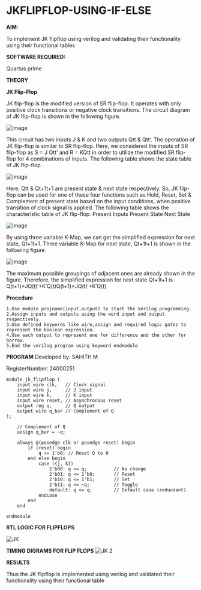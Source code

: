 # JKFLIPFLOP-USING-IF-ELSE

**AIM:** 

To implement  JK flipflop using verilog and validating their functionality using their functional tables

**SOFTWARE REQUIRED:**

Quartus prime

**THEORY**

**JK Flip-Flop**

JK flip-flop is the modified version of SR flip-flop. It operates with only positive clock transitions or negative clock transitions. The circuit diagram of JK flip-flop is shown in the following figure.

![image](https://github.com/naavaneetha/JKFLIPFLOP-USING-IF-ELSE/assets/154305477/a649c30b-232b-4558-b188-fd6c09845180)


This circuit has two inputs J & K and two outputs Qtt & Qtt’. The operation of JK flip-flop is similar to SR flip-flop. Here, we considered the inputs of SR flip-flop as S = J Qtt’ and R = KQtt in order to utilize the modified SR flip-flop for 4 combinations of inputs. The following table shows the state table of JK flip-flop.

![image](https://github.com/naavaneetha/JKFLIPFLOP-USING-IF-ELSE/assets/154305477/c4360742-e8a8-4937-b089-c46c0433f9a3)

 
Here, Qtt & Qt+1t+1 are present state & next state respectively. So, JK flip-flop can be used for one of these four functions such as Hold, Reset, Set & Complement of present state based on the input conditions, when positive transition of clock signal is applied. The following table shows the characteristic table of JK flip-flop. Present Inputs Present State Next State
 
![image](https://github.com/naavaneetha/JKFLIPFLOP-USING-IF-ELSE/assets/154305477/6c275261-a6d5-4c37-a3a7-1e88ca11c4cd)

By using three variable K-Map, we can get the simplified expression for next state, Qt+1t+1. Three variable K-Map for next state, Qt+1t+1 is shown in the following figure.
 
![image](https://github.com/naavaneetha/JKFLIPFLOP-USING-IF-ELSE/assets/154305477/5174f41b-0ce0-4329-a372-6d1943ea6673)

The maximum possible groupings of adjacent ones are already shown in the figure. Therefore, the simplified expression for next state Qt+1t+1 is Q(t+1)=JQ(t)′+K′Q(t)Q(t+1)=JQ(t)′+K′Q(t)

**Procedure**
```
1.Use module projname(input,output) to start the Verilog programming.
2.Assign inputs and outputs using the word input and output respectively.
3.Use defined keywords like wire,assign and required logic gates to represent the boolean expression.
4.Use each output to represent one for difference and the other for borrow.
5.End the verilog program using keyword endmodule
```
**PROGRAM**
Developed by: SAHITH M

RegisterNumber: 24000251
```
module jk_flipflop (
    input wire clk,   // Clock signal
    input wire j,     // J input
    input wire k,     // K input
    input wire reset, // Asynchronous reset
    output reg q,     // Q output
    output wire q_bar // Complement of Q
);

    // Complement of Q
    assign q_bar = ~q;

    always @(posedge clk or posedge reset) begin
        if (reset) begin
            q <= 1'b0; // Reset Q to 0
        end else begin
            case ({j, k})
                2'b00: q <= q;          // No change
                2'b01: q <= 1'b0;       // Reset
                2'b10: q <= 1'b1;       // Set
                2'b11: q <= ~q;         // Toggle
                default: q <= q;        // Default case (redundant)
            endcase
        end
    end

endmodule
```
**RTL LOGIC FOR FLIPFLOPS**

![JK](https://github.com/user-attachments/assets/713dbf07-184f-400a-8e8e-305089faee98)

**TIMING DIGRAMS FOR FLIP FLOPS**
![JK 2](https://github.com/user-attachments/assets/b52677bf-6712-4179-aa5e-a8edf8289a2c)

**RESULTS**

Thus the JK flipflop is implemented using verilog and validated their functionality using their functional table
